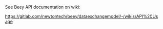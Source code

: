 See Beey API documentation on wiki:

https://gitlab.com/newtontech/beey/dataexchangemodel/-/wikis/API%20Usage
